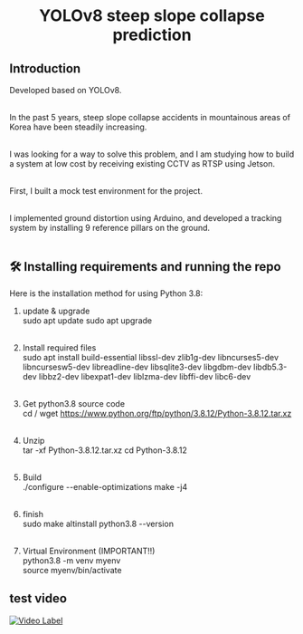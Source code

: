 <h1 align="center">YOLOv8 steep slope collapse prediction</h1>

## Introduction
Developed based on YOLOv8.<br><br>

In the past 5 years, steep slope collapse accidents in mountainous areas of Korea have been steadily increasing.<br><br>

I was looking for a way to solve this problem,
and I am studying how to build a system at low cost by receiving existing CCTV as RTSP using Jetson.<br><br>

First, I built a mock test environment for the project.<br><br>

I implemented ground distortion using Arduino, and developed a tracking system by installing 9 reference pillars on the ground.<br><br>




## :hammer_and_wrench: Installing requirements and running the repo
Here is the installation method for using Python 3.8:

1. update & upgrade<br>
sudo apt update
sudo apt upgrade<br><br>

2. Install required files<br>
sudo apt install build-essential libssl-dev zlib1g-dev libncurses5-dev libncursesw5-dev libreadline-dev libsqlite3-dev libgdbm-dev libdb5.3-dev libbz2-dev libexpat1-dev liblzma-dev libffi-dev libc6-dev<br><br>

3. Get python3.8 source code<br>
cd /
wget https://www.python.org/ftp/python/3.8.12/Python-3.8.12.tar.xz<br><br>

4. Unzip<br>
tar -xf Python-3.8.12.tar.xz
cd Python-3.8.12<br><br>

5. Build<br>
./configure --enable-optimizations
make -j4<br><br>

6. finish<br>
sudo make altinstall
python3.8 --version<br><br>

7. Virtual Environment (IMPORTANT!!)<br>
python3.8 -m venv myenv                                     
source myenv/bin/activate


## test video
[![Video Label](http://img.youtube.com/vi/'V2voj8zEly8'/0.jpg)](https://youtu.be/'V2voj8zEly8')
